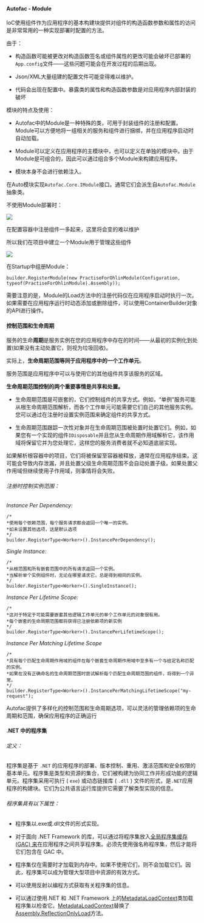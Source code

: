 #### Autofac - Module

IoC使用组件作为应用程序的基本构建块提供对组件的构造函数参数和属性的访问是非常常用的一种实现部署时配置的方法。

由于：

* 构造函数可能被更改对构造函数签名或组件属性的更改可能会破坏已部署的`App.config`文件——这些问题可能会在开发过程的后期出现。

* Json/XML大量组建的配置文件可能变得难以维护。

* 代码会出现在配置中。暴露类的属性和构造函数参数是对应用程序内部封装的破坏

模块的特点及使用：

* Autofac中的Module是一种特殊的类，可用于封装组件的注册和配置。Module可以方便地将一组相关的服务和组件进行捆绑，并在应用程序启动时自动加载。

* Module可以定义在应用程序的主模块中，也可以定义在单独的模块中。由于Module是可组合的，因此可以通过组合多个Module来构建应用程序。

* 模块本身不会进行依赖注入。

在Auto模块实现`Autofac.Core.IModule`接口。通常它们会派生自`Autofac.Module`抽象类。

不使用Module部署时：

![](/Users/chenhaiyang/Library/Application%20Support/marktext/images/2023-04-07-09-11-31-image.png)

在配置容器中注册组件一多起来，这里将会变的难以维护

所以我们在项目中建立一个Module用于管理这些组件

![](/Users/chenhaiyang/Library/Application%20Support/marktext/images/2023-04-07-13-53-59-image.png)

在Startup中组册Module：

```dotnet
builder.RegisterModule(new PractiseForOhlinModule(Configuration, typeof(PractiseForOhlinModule).Assembly));
```

需要注意的是，Module的Load方法中的注册代码仅在应用程序启动时执行一次。如果需要在应用程序运行时动态添加或删除组件，可以使用ContainerBuilder对象的API进行操作。

#### 控制范围和生命周期

服务的生命**周期**是服务实例在您的应用程序中存在的时间——从最初的实例化到处置(如果没有主动处置它，则视为垃圾回收)。

实际上，**生命周期范围等同于应用程序中的一个工作单元**。

服务范围是应用程序中可以与使用它的其他组件共享该服务的区域。

**生命周期范围控制的两个重要事情是共享和处置。**

- 生命周期范围是可嵌套的，它们控制组件的共享方式。例如，“单例”服务可能从根生命周期范围解析，而各个工作单元可能需要它们自己的其他服务实例。您可以通过在注册时设置实例范围来确定组件的共享方式。

- 生命周期范围跟踪一次性对象并在生命周期范围被处置时处置它们。例如，如果您有一个实现的组件`IDisposable`并且您从生命周期作用域解析它，该作用域将保留它并为您处理它，这样您的服务消费者就不必知道底层实现。  

如果解析根容器中的项目，它们将被保留至容器被释放，通常在应用程序结束。这可能会导致内存泄漏，并且处置父级生命周期范围不会自动处置子级。如果处置父作用域但继续使用子作用域，则事情将会失败。

###### 注册时控制实例范围：

*Instance Per Dependency:*

```dotnet
/*
*使用每个依赖范围，每个服务请求都会返回一个唯一的实例。
*如未设置其他选项，这是默认选项
*/
builder.RegisterType<Worker>().InstancePerDependency();
```

*Single Instance:*

```dotnet
/*
*从根范围和所有嵌套范围中的所有请求返回一个实例。
*当解析单个实例组件时，无论在哪里请求它，总是得到相同的实例。
*/
builder.RegisterType<Worker>().SingleInstance();
```

*Instance Per Lifetime Scope:*

```dotnet
/*
*这对于特定于可能需要嵌套其他逻辑工作单元的单个工作单元的对象很有用。
*每个嵌套的生命周期范围都将获得已注册依赖项的新实例
*/
builder.RegisterType<Worker>().InstancePerLifetimeScope();
```

*Instance Per Matching Lifetime Scope*

```dotnet
/*
*具有每个匹配生命周期作用域的组件在每个嵌套生命周期作用域中至多有一个与给定名称匹配的实例。
*如果在没有正确命名的生命周期范围时尝试解析每个匹配生命周期范围的组件，将得到一个异常。
*/
builder.RegisterType<Worker>().InstancePerMatchingLifetimeScope("my-request");
```

Autofac提供了多样化的控制范围和生命周期选项，可以灵活的管理依赖项的生命周期和范围，确保应用程序的正确运行 

#### .NET 中的程序集

###### 定义：

程序集是基于 `.NET` 的应用程序的部署、版本控制、重用、激活范围和安全权限的基本单元。程序集是类型和资源的集合，它们被构建为协同工作并形成功能的逻辑单元。程序集采用可执行 ( `exe`) 或动态链接库 ( `.dll` ) 文件的形式，是` .NET `应用程序的构建块。它们为公共语言运行库提供它需要了解类型实现的信息。

###### 程序集具有以下属性：

- 程序集以.exe或.dll文件的形式实现。

- 对于面向 .NET Framework 的库，可以通过将程序集放入[全局程序集缓存 (GAC) 来](https://learn.microsoft.com/en-us/dotnet/framework/app-domains/gac)在应用程序之间共享程序集。必须先使用强名称程序集，然后才能将它们包含在 GAC 中。

- 程序集仅在需要时才加载到内存中。如果不使用它们，则不会加载它们。因此，程序集可以成为管理大型项目中资源的有效方式。

- 可以使用反射以编程方式获取有关程序集的信息。

- 可以通过使用.NET 和 .NET Framework 上的[MetadataLoadContext](https://learn.microsoft.com/en-us/dotnet/api/system.reflection.metadataloadcontext)类加载程序集以检查它。[MetadataLoadContext](https://learn.microsoft.com/en-us/dotnet/api/system.reflection.metadataloadcontext)替换了[Assembly.ReflectionOnlyLoad](https://learn.microsoft.com/en-us/dotnet/api/system.reflection.assembly.reflectiononlyload)方法。
